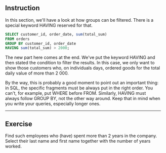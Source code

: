## Instruction
In this section, we'll have a look at how groups can be filtered. There is a special keyword HAVING reserved for that.

````sql
SELECT customer_id, order_date, sum(total_sum) 
FROM orders 
GROUP BY customer_id, order_date 
HAVING sum(total_sum) > 2000;
````
The new part here comes at the end. We've put the keyword HAVING and then stated the condition to filter the results. In this case, we only want to show those customers who, on individuals days, ordered goods for the total daily value of more than 2 000.

By the way, this is probably a good moment to point out an important thing: in SQL, the specific fragments must be always put in the right order. You can't, for example, put WHERE before FROM. Similarly, HAVING must always follow GROUP BY, not the other way around. Keep that in mind when you write your queries, especially longer ones.

---
## Exercise
Find such employees who (have) spent more than 2 years in the company. Select their last name and first name together with the number of years worked.